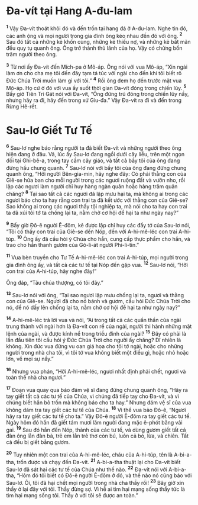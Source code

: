 # Ða-vít tại Hang A-đu-lam
<sup><b>1</b></sup> Vậy Ða-vít thoát khỏi đó và đến trốn tại hang đá ở A-đu-lam. Nghe tin đó, các anh ông và mọi người trong gia đình ông kéo nhau đến đó với ông. <sup><b>2</b></sup> Sau đó tất cả những kẻ khốn cùng, những kẻ thiếu nợ, và những kẻ bất mãn đều quy tụ quanh ông. Ông trở thành thủ lãnh của họ. Vậy có chừng bốn trăm người theo ông.

<sup><b>3</b></sup> Từ nơi ấy Ða-vít đến Mích-pa ở Mô-áp. Ông nói với vua Mô-áp, “Xin ngài làm ơn cho cha mẹ tôi đến đây tạm tá túc với ngài cho đến khi tôi biết rõ Ðức Chúa Trời muốn làm gì với tôi.” <sup><b>4</b></sup> Rồi ông đem họ đến trước mặt vua Mô-áp. Họ cứ ở đó với vua ấy suốt thời gian Ða-vít đóng trong chiến lũy. <sup><b>5</b></sup> Bấy giờ Tiên Tri Gát nói với Ða-vít, “Ông đừng trú đóng trong chiến lũy nầy, nhưng hãy ra đi, hãy đến trong xứ Giu-đa.” Vậy Ða-vít ra đi và đến trong Rừng Hê-rết.


# Sau-lơ Giết Tư Tế
<sup><b>6</b></sup> Sau-lơ nghe báo rằng người ta đã biết Ða-vít và những người theo ông hiện đang ở đâu. Vả, lúc ấy Sau-lơ đang ngồi dưới cây liễu, trên một ngọn đồi tại Ghi-bê-a, trong tay cầm cây giáo, và tất cả bầy tôi của ông đang đứng hầu chung quanh. <sup><b>7</b></sup> Sau-lơ nói với bầy tôi của ông đang đứng chung quanh ông, “Hỡi người Bên-gia-min, hãy nghe đây: Có phải thằng con của Giê-se hứa ban cho mỗi người trong các ngươi ruộng đất và vườn nho, rồi lập các ngươi làm người chỉ huy hàng ngàn quân hoặc hàng trăm quân chăng? <sup><b>8</b></sup> Tại sao tất cả các ngươi đã lập mưu hại ta, mà không ai trong các ngươi báo cho ta hay rằng con trai ta đã kết ước với thằng con của Giê-se? Sao không ai trong các ngươi thấy tội nghiệp ta, mà nói cho ta hay con trai ta đã xúi tôi tớ ta chống lại ta, nằm chờ cơ hội để hại ta như ngày nay?”

<sup><b>9</b></sup> Bấy giờ Ðô-ê người Ê-đôm, kẻ được lập chỉ huy các đầy tớ của Sau-lơ nói, “Tôi có thấy con trai của Giê-se đến Nóp, đến với A-hi-mê-léc con trai A-hi-túp. <sup><b>10</b></sup> Ông ấy đã cầu hỏi ý Chúa cho hắn, cung cấp thực phẩm cho hắn, và trao cho hắn thanh gươm của Gô-li-át người Phi-li-tin.”

<sup><b>11</b></sup> Vua bèn truyền cho Tư Tế A-hi-mê-léc con trai A-hi-túp, mọi người trong gia đình ông ấy, và tất cả các tư tế tại Nóp đến gặp vua. <sup><b>12</b></sup> Sau-lơ nói, “Hỡi con trai của A-hi-túp, hãy nghe đây!”

Ông đáp, “Tâu chúa thượng, có tôi đây.”

<sup><b>13</b></sup> Sau-lơ nói với ông, “Tại sao ngươi lập mưu chống lại ta, ngươi và thằng con của Giê-se. Ngươi đã cho nó bánh và gươm, cầu hỏi Ðức Chúa Trời cho nó, để nó dấy lên chống lại ta, nằm chờ cơ hội để hại ta như ngày nay?”

<sup><b>14</b></sup> A-hi-mê-léc trả lời vua và nói, “Ai trong tất cả các quần thần của ngài trung thành với ngài hơn là Ða-vít con rể của ngài, người thi hành những mật lệnh của ngài, và được kính nể trong triều đình của ngài? <sup><b>15</b></sup> Ðây có phải là lần đầu tiên tôi cầu hỏi ý Ðức Chúa Trời cho người ấy chăng? Dĩ nhiên là không. Xin đức vua đừng vu oan giá họa cho tôi tớ ngài, hoặc cho những người trong nhà cha tôi, vì tôi tớ vua không biết một điều gì, hoặc nhỏ hoặc lớn, về mọi sự nầy.”

<sup><b>16</b></sup> Nhưng vua phán, “Hỡi A-hi-mê-léc, ngươi nhất định phải chết, ngươi và toàn thể nhà cha ngươi.”

<sup><b>17</b></sup> Ðoạn vua quay qua bảo đám vệ sĩ đang đứng chung quanh ông, “Hãy ra tay giết tất cả các tư tế của Chúa, vì chúng đã tiếp tay cho Ða-vít, và vì chúng biết hắn bỏ trốn mà không báo cho ta hay.” Nhưng đám vệ sĩ của vua không dám tra tay giết các tư tế của Chúa. <sup><b>18</b></sup> Vì thế vua bảo Ðô-ê, “Ngươi hãy ra tay giết các tư tế cho ta.” Vậy Ðô-ê người Ê-đôm ra tay giết các tư tế. Ngày hôm đó hắn đã giết tám mươi lăm người đang mặc ê-phót bằng vải gai. <sup><b>19</b></sup> Sau đó hắn đến Nóp, thành của các tư tế, và dùng gươm giết tất cả đàn ông lẫn đàn bà, trẻ em lẫn trẻ thơ còn bú, luôn cả bò, lừa, và chiên. Tất cả đều bị giết bằng gươm.

<sup><b>20</b></sup> Tuy nhiên một con trai của A-hi-mê-léc, cháu của A-hi-túp, tên là A-bi-a-tha, trốn được và chạy đến Ða-vít. <sup><b>21</b></sup> A-bi-a-tha thuật lại cho Ða-vít biết Sau-lơ đã sát hại các tư tế của Chúa như thế nào. <sup><b>22</b></sup> Ða-vít nói với A-bi-a-tha, “Hôm đó tôi biết có Ðô-ê người Ê-đôm ở đó, và thế nào nó cũng báo với Sau-lơ. Ôi, tôi đã hại chết mọi người trong nhà cha thầy rồi! <sup><b>23</b></sup> Bây giờ xin thầy ở lại đây với tôi. Thầy đừng sợ. Vì hễ ai tìm hại mạng sống thầy tức là tìm hại mạng sống tôi. Thầy ở với tôi sẽ được an toàn.”
